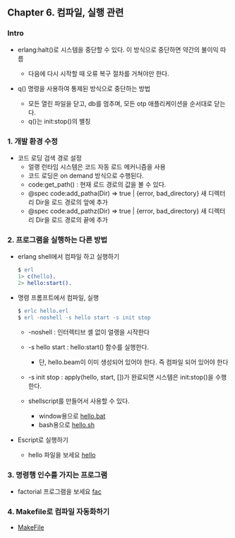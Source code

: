 ## Chapter 6. 컴파일, 실행 관련

### Intro

* erlang:halt()로 시스템을 중단할 수 있다. 이 방식으로 중단하면 약간의 불이익 따름
    * 다음에 다시 시작할 때 오류 복구 절차를 거쳐야만 한다.

* q() 명령을 사용하여 통제된 방식으로 중단하는 방법
    * 모든 열린 파일을 닫고, db를 멈추며, 모든 otp 애플리케이션을 순서대로 닫는다.
    * q()는 init:stop()의 별칭


### 1. 개발 환경 수정 
    
* 코드 로딩 검색 경로 설정 
    * 얼랭 런타임 시스템은 코드 자동 로드 메커니즘을 사용
    * 코드 로딩은 on demand 방식으로 수행된다.
    * code:get_path() : 현재 로드 경로의 값을 볼 수 있다.
    * @spec code:add_patha(Dir) => true | {error, bad_directory}
        새 디렉터리 Dir을 로드 경로의 앞에 추가
    * @spec code:add_pathz(Dir) => true | {error, bad_directory}
        새 디렉터리 Dir을 로드 경로의 끝에 추가


### 2. 프로그램을 실행하는 다른 방법

* erlang shell에서 컴파일 하고 실행하기
    ```erlang
    $ erl
    1> c(hello).
    2> hello:start().
    ```
* 명령 프롬프트에서 컴파일, 실행
    ```erlang
    $ erlc hello.erl
    $ erl -noshell -s hello start -s init stop 
    ```
    * -noshell : 인터렉티브 셸 없이 얼랭을 시작한다
    * -s hello start : hello:start() 함수를 실행한다.
        * 단, hello.beam이 이미 생성되어 있어야 한다. 즉 컴파일 되어 있어야 한다
    * -s init stop : apply(hello, start, [])가 완료되면 시스템은 init:stop()을 수행한다. 

    * shellscript를 만들어서 사용할 수 있다. 
        * window용으로 [hello.bat](./hello/hello.bat)
        * bash용으로 [hello.sh](./hello/hello.sh)
    
* Escript로 실행하기 
    * hello 파일을 보세요 [hello](./hello/hello)


### 3. 명령행 인수를 가지는 프로그램
    
* factorial 프로그램을 보세요 [fac](./fac/factorial)


### 4. Makefile로 컴파일 자동화하기 

* [MakeFile](./makefileautomation/MakeFile)


